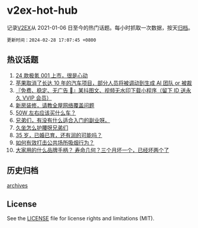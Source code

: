 # v2ex-hot-hub

 记录[V2EX](https://www.v2ex.com/)从 2021-01-06 日至今的热门话题。每小时抓取一次数据，按天[归档](archives)。

`更新时间：2024-02-28 17:07:45 +0800`

## 热议话题

1. [24 款极氪 001 上市，很是心动](https://www.v2ex.com/t/1018982)
1. [苹果取消了长达 10 年的汽车项目，部分人员将被调动到生成 AI 团队 or 被裁](https://www.v2ex.com/t/1018981)
1. [『免费、稳定、无广告 📢』某抖图文、视频无水印下载小程序（留下 ID 送永久 VVIP 会员）](https://www.v2ex.com/t/1018928)
1. [新房装修，请教全屋网络覆盖问题](https://www.v2ex.com/t/1019000)
1. [50W 左右应该买什么车？](https://www.v2ex.com/t/1019122)
1. [兄弟们，有没有什么适合入门的副业呀。](https://www.v2ex.com/t/1019005)
1. [久坐怎么护腰呀兄弟们](https://www.v2ex.com/t/1018994)
1. [35 岁，已婚已育，还有润的可能吗？](https://www.v2ex.com/t/1019082)
1. [如何有效打击公共场所吸烟行为？](https://www.v2ex.com/t/1019075)
1. [大家用的什么品牌手柄？ 寿命几何？三个月坏一个，已经坏两个了](https://www.v2ex.com/t/1018952)

## 历史归档

[archives](archives)

## License

See the [LICENSE](LICENSE) file for license rights and limitations (MIT).
